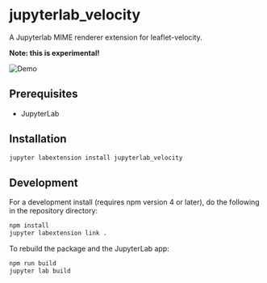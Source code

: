 # jupyterlab_velocity

A Jupyterlab MIME renderer extension for leaflet-velocity.

**Note: this is experimental!**

![Demo](img/demo.gif)

## Prerequisites

* JupyterLab

## Installation

```bash
jupyter labextension install jupyterlab_velocity
```

## Development

For a development install (requires npm version 4 or later), do the
following in the repository directory:

```bash
npm install
jupyter labextension link .
```

To rebuild the package and the JupyterLab app:

```bash
npm run build
jupyter lab build
```
